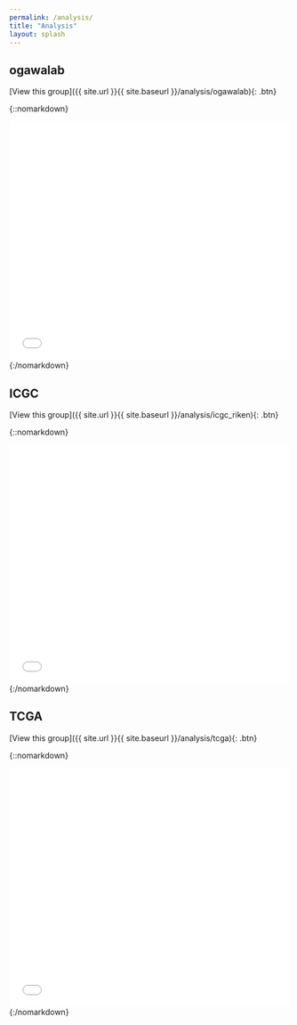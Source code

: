 ```yaml
---
permalink: /analysis/
title: "Analysis"
layout: splash
---
```


<style type="text/css">
iframe {
  border: none;
  width: 100%;
  height: 430px;
}
</style>

## ogawalab

[View this group]({{ site.url }}{{ site.baseurl }}/analysis/ogawalab){: .btn}

{::nomarkdown}
<iframe src="{{ site.url }}{{ site.baseurl }}/graphs/ogawalab.html" scrolling="no" frameborder="no"></iframe>
{:/nomarkdown}

## ICGC

[View this group]({{ site.url }}{{ site.baseurl }}/analysis/icgc_riken){: .btn}

{::nomarkdown}
<iframe src="{{ site.url }}{{ site.baseurl }}/graphs/icgc_riken.html" scrolling="no" frameborder="no"></iframe>
{:/nomarkdown}

## TCGA

[View this group]({{ site.url }}{{ site.baseurl }}/analysis/tcga){: .btn}

{::nomarkdown}
<iframe src="{{ site.url }}{{ site.baseurl }}/graphs/tcga.html" scrolling="no" frameborder="no"></iframe>
{:/nomarkdown}

